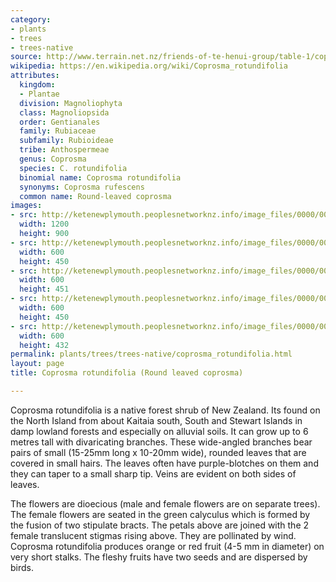 ```yaml
---
category:
- plants
- trees
- trees-native
source: http://www.terrain.net.nz/friends-of-te-henui-group/table-1/coprosma-rotundifolia-round-leaved-coprosma.html
wikipedia: https://en.wikipedia.org/wiki/Coprosma_rotundifolia
attributes:
  kingdom:
  - Plantae
  division: Magnoliophyta
  class: Magnoliopsida
  order: Gentianales
  family: Rubiaceae
  subfamily: Rubioideae
  tribe: Anthospermeae
  genus: Coprosma
  species: C. rotundifolia
  binomial name: Coprosma rotundifolia
  synonyms: Coprosma rufescens
  common name: Round-leaved coprosma
images:
- src: http://ketenewplymouth.peoplesnetworknz.info/image_files/0000/0007/4954/Coprosma_rotundifolia__Round_leaved_coprosma_-003.JPG
  width: 1200
  height: 900
- src: http://ketenewplymouth.peoplesnetworknz.info/image_files/0000/0007/4939/Coprosma_rotundifolia-001.JPG
  width: 600
  height: 450
- src: http://ketenewplymouth.peoplesnetworknz.info/image_files/0000/0007/4959/Coprosma_rotundifolia__Round_leaved_coprosma_-001.JPG
  width: 600
  height: 451
- src: http://ketenewplymouth.peoplesnetworknz.info/image_files/0000/0007/4944/Coprosma_rotundifolia-002.JPG
  width: 600
  height: 450
- src: http://ketenewplymouth.peoplesnetworknz.info/image_files/0000/0007/4929/Coprosma_rotundifolia_800.jpg
  width: 600
  height: 432
permalink: plants/trees/trees-native/coprosma_rotundifolia.html
layout: page
title: Coprosma rotundifolia (Round leaved coprosma)

---
```

Coprosma rotundifolia is a native forest shrub of New Zealand. Its found on the North Island from about Kaitaia south, South and Stewart Islands in damp lowland forests and especially on alluvial soils. It can grow up to 6 metres tall with divaricating branches. These wide-angled branches bear pairs of small (15-25mm long x 10-20mm wide), rounded leaves that are covered in small hairs. The leaves often have purple-blotches on them and they can taper to a small sharp tip. Veins are evident on both sides of leaves.

The flowers are dioecious (male and female flowers are on separate trees). The female flowers are seated in the green calyculus which is formed by the fusion of two stipulate bracts. The petals above are joined with the 2 female translucent stigmas rising above. They are pollinated by wind.
Coprosma rotundifolia produces orange or red fruit (4-5 mm in diameter) on very short stalks. The fleshy fruits have two seeds and are dispersed by birds. 
